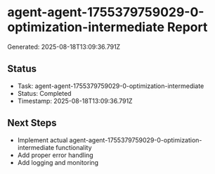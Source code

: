 # agent-agent-1755379759029-0-optimization-intermediate Report

Generated: 2025-08-18T13:09:36.791Z

## Status
- Task: agent-agent-1755379759029-0-optimization-intermediate
- Status: Completed
- Timestamp: 2025-08-18T13:09:36.791Z

## Next Steps
- Implement actual agent-agent-1755379759029-0-optimization-intermediate functionality
- Add proper error handling
- Add logging and monitoring

